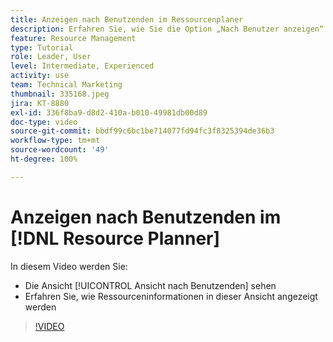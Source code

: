 ```yaml
---
title: Anzeigen nach Benutzenden im Ressourcenplaner
description: Erfahren Sie, wie Sie die Option „Nach Benutzer anzeigen“ verwenden und wie Ressourceninformationen in dieser Ansicht angezeigt werden.
feature: Resource Management
type: Tutorial
role: Leader, User
level: Intermediate, Experienced
activity: use
team: Technical Marketing
thumbnail: 335168.jpeg
jira: KT-8880
exl-id: 336f8ba9-d8d2-410a-b010-49981db00d89
doc-type: video
source-git-commit: bbdf99c6bc1be714077fd94fc3f8325394de36b3
workflow-type: tm+mt
source-wordcount: '49'
ht-degree: 100%

---
```


# Anzeigen nach Benutzenden im [!DNL Resource Planner]

In diesem Video werden Sie:

* Die Ansicht [!UICONTROL Ansicht nach Benutzenden] sehen
* Erfahren Sie, wie Ressourceninformationen in dieser Ansicht angezeigt werden


>[!VIDEO](https://video.tv.adobe.com/v/3443815/?quality=12&learn=on&enablevpops=1&captions=ger)
